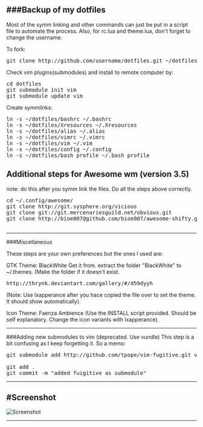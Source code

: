 ###Backup of my dotfiles
----
Most of the symm linking and other commands
can just be put in a script file to automate the process.
Also, for rc.lua and theme.lua, don't forget to change the username.


To fork:
<pre>
git clone http://github.com/username/dotfiles.git ~/dotfiles
</pre>



Check vim plugins(submodules) and install to remote computer by:
<pre>
cd dotfiles
git submodule init vim
git submodule update vim
</pre>

Create symmlinks:
<pre>
ln -s ~/dotfiles/bashrc ~/.bashrc
ln -s ~/dotfiles/Xresources ~/.Xresources
ln -s ~/dotfiles/alias ~/.alias
ln -s ~/dotfiles/vimrc ~/.vimrc
ln -s ~/dotfiles/vim ~/.vim
ln -s ~/dotfiles/config ~/.config
ln -s ~/dotfiles/bash_profile ~/.bash_profile
</pre>

Additional steps for Awesome wm (version 3.5)
----
note: do this after you symm link the files. Do all the steps above correctly.
<pre>
cd ~/.config/awesome/
git clone http://git.sysphere.org/vicious
git clone git://git.mercenariesguild.net/obvious.git
git clone http://bioe007@github.com/bioe007/awesome-shifty.git shifty

</pre>

----

###Miscellaneous

These steps are your own preferences but the ones I used are:

GTK Theme: BlackWhite
Get it from. extract the folder "BlackWhite" to ~/.themes.
(Make the folder if it doesn't exist.
<pre>http://thrynk.deviantart.com/gallery/#/d59dyyh</pre>

(Note: Use lxapperance after you hace copied the file over to set the theme.
It should show automatically).

Icon Theme: Faenza Ambience
(Use the INSTALL script provided. Should be self explanatory. Change 
the icon variants with lxapperance).

----
###Adding new submodules to vim (deprecated. Use vundle)
This step is a bit confusing as I keep forgetting it. So a memo:
<pre>
git submodule add http://github.com/tpope/vim-fugitive.git vim/bundle/vim-fugitive

git add .
git commit -m "added fuigitive as submodule"
</pre>
----

#Screenshot
---
![Screenshot](https://raw.github.com/fmazon3/dotfiles/master/screenshots/jan_25_2013.png)

----
